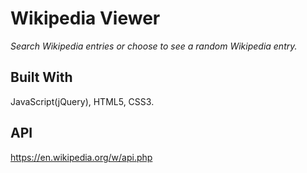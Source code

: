 # Wikipedia Viewer

*Search Wikipedia entries or choose to see a random Wikipedia entry.*

## Built With

JavaScript(jQuery), HTML5, CSS3.

## API

https://en.wikipedia.org/w/api.php
